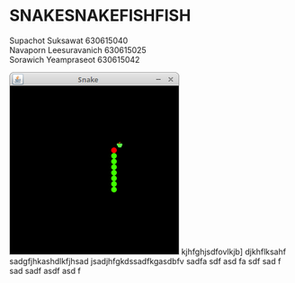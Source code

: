 # SNAKESNAKEFISHFISH  
Supachot Suksawat       630615040  
Navaporn Leesuravanich  630615025  
Sorawich Yeampraseot    630615042  



![Snake game screenshot](snake.png)
kjhfghjsdfovlkjb]
djkhflksahf
sadgfjhkashdlkfjhsad
jsadjhfgkdssadfkgasdbfv
sadfa
sdf
asd
fa
sdf
sad
f
sad
sadf
asdf
asd
f
